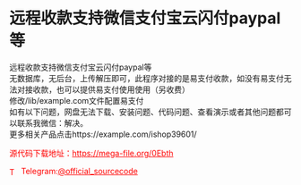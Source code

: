 # 远程收款支持微信支付宝云闪付paypal等

远程收款支持微信支付宝云闪付paypal等<br>无数据库，无后台，上传解压即可，此程序对接的是易支付收款，如没有易支付无法对接收款，也可以提供易支付使用使用（另收费）<br>修改/lib/example.com文件配置易支付<br>如有以下问题，网盘无法下载、安装问题、代码问题、查看演示或者其他问题都可以联系我微信：解决。<br>更多相关产品点击https://example.com/ishop39601/<br>


<p style="color: red;">源代码下载地址：<a href="https://mega-file.org/0Ebth" style="color: red;">https://mega-file.org/0Ebth</a></p><p style="color: red;"><img src="https://cdn-icons-png.flaticon.com/512/2111/2111646.png" alt="Telegram Icon" style="width: 16px; vertical-align: middle; margin-right: 5px;">Telegram:<a href="https://t.me/official_sourcecode" style="color: red;">@official_sourcecode</a></p>